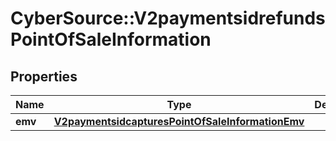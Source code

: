 # CyberSource::V2paymentsidrefundsPointOfSaleInformation

## Properties
Name | Type | Description | Notes
------------ | ------------- | ------------- | -------------
**emv** | [**V2paymentsidcapturesPointOfSaleInformationEmv**](V2paymentsidcapturesPointOfSaleInformationEmv.md) |  | [optional] 


